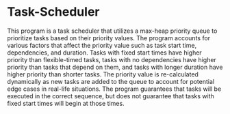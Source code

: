 # Task-Scheduler
This program is a task scheduler that utilizes a max-heap priority queue to prioritize tasks based on their priority values. The program accounts for various factors that affect the priority value such as task start time, dependencies, and duration. Tasks with fixed start times have higher priority than flexible-timed tasks, tasks with no dependencies have higher priority than tasks that depend on them, and tasks with longer duration have higher priority than shorter tasks. The priority value is re-calculated dynamically as new tasks are added to the queue to account for potential edge cases in real-life situations. The program guarantees that tasks will be executed in the correct sequence, but does not guarantee that tasks with fixed start times will begin at those times.
